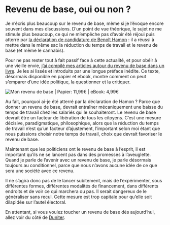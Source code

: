 # Revenu de base, oui ou non ?

Je n’écris plus beaucoup sur le revenu de base, même si je l’évoque encore souvent dans mes discussions. D’un point de vue théorique, le sujet ne me stimule plus beaucoup, ce qui ne m’empêche pas d’avoir été réjoui puis atterré par [la déclaration de candidature de Benoît Hamon](http://www.lemonde.fr/election-presidentielle-2017/article/2016/08/17/revenu-universel-cannabis-proportionnelle-benoit-hamon-avance-ses-propositions-pour-2017_4983831_4854003.html?utm_campaign=Echobox&utm_medium=Social&utm_source=Facebook) : il a réussi à mettre dans le même sac la réduction du temps de travail et le revenu de base (et même le cannabis).

Pour ne pas rester tout à fait passif face à cette actualité, et pour obéir à une vieille envie, [j’ai compilé mes articles autour du revenu de base dans un livre](https://tcrouzet.com/mon-revenu-de-base/). Je les ai lissés et introduits par une longue préface inédite. Ce texte, désormais disponible en papier et ebook, montre comment on peut s’emparer d’une idée politique, la questionner et la critiquer.

![Mon revenu de base | Papier: 11,99€ | eBook: 4,99€](https://tcrouzet.com/images_tc/2016/08/mrdb-planche.jpg)

Au fait, pourquoi ai-je été atterré par la déclaration de Hamon ? Parce que donner un revenu de base, devrait entraîner mécaniquement une baisse du temps de travail chez les salariés qui le souhaiteront. Le revenu de base devrait être un facteur de libération de tous les citoyens. C’est une mesure décisive, paradigmatique, philosophique, alors que la réduction du temps de travail n’est qu’un facteur d’ajustement, l’important selon moi étant que nous puissions choisir notre temps de travail, choix que devrait favoriser le revenu de base.

Maintenant que les politiciens ont le revenu de base à l’esprit, il est important qu’ils ne se lancent pas dans des promesses à l’aveuglette. Quand je parle de l’avenir avec un revenu de base, je parle désormais toujours au conditionnel, parce que nous n’avons aucune idée de ce que sera une société avec ce revenu.

Il ne s’agira donc pas de le lancer subitement, mais de l’expérimenter, sous différentes formes, différentes modalités de financement, dans différents endroits et de voir ce qui marchera ou pas. Il serait dangereux de le généraliser sans recul. Cette mesure est trop capitale pour qu’elle soit dilapidée sur l’autel électoral.

En attentant, si vous voulez toucher un revenu de base dès aujourd’hui, allez voir du côté de [Duniter](http://fr.duniter.org/).